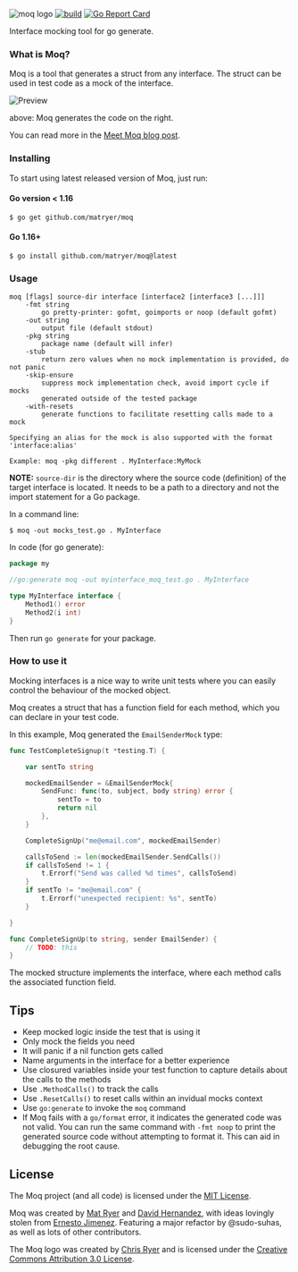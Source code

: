 ![moq logo](moq-logo-small.png) [![build](https://github.com/matryer/moq/workflows/build/badge.svg)](https://github.com/matryer/moq/actions?query=branch%3Amaster) [![Go Report Card](https://goreportcard.com/badge/github.com/matryer/moq)](https://goreportcard.com/report/github.com/matryer/moq)

Interface mocking tool for go generate.

### What is Moq?

Moq is a tool that generates a struct from any interface. The struct can be used in test code as a mock of the interface.

![Preview](preview.png)

above: Moq generates the code on the right.

You can read more in the [Meet Moq blog post](http://bit.ly/meetmoq).

### Installing

To start using latest released version of Moq, just run:

#### Go version < 1.16

```
$ go get github.com/matryer/moq
```

#### Go 1.16+

```
$ go install github.com/matryer/moq@latest
```

### Usage

```
moq [flags] source-dir interface [interface2 [interface3 [...]]]
	-fmt string
		go pretty-printer: gofmt, goimports or noop (default gofmt)
	-out string
		output file (default stdout)
	-pkg string
		package name (default will infer)
	-stub
		return zero values when no mock implementation is provided, do not panic
	-skip-ensure
		suppress mock implementation check, avoid import cycle if mocks
		generated outside of the tested package
	-with-resets
		generate functions to facilitate resetting calls made to a mock

Specifying an alias for the mock is also supported with the format 'interface:alias'

Example: moq -pkg different . MyInterface:MyMock
```

**NOTE:** `source-dir` is the directory where the source code (definition) of the target interface is located.
It needs to be a path to a directory and not the import statement for a Go package.

In a command line:

```
$ moq -out mocks_test.go . MyInterface
```

In code (for go generate):

```go
package my

//go:generate moq -out myinterface_moq_test.go . MyInterface

type MyInterface interface {
	Method1() error
	Method2(i int)
}
```

Then run `go generate` for your package.

### How to use it

Mocking interfaces is a nice way to write unit tests where you can easily control the behaviour of the mocked object.

Moq creates a struct that has a function field for each method, which you can declare in your test code.

In this example, Moq generated the `EmailSenderMock` type:

```go
func TestCompleteSignup(t *testing.T) {

	var sentTo string

	mockedEmailSender = &EmailSenderMock{
		SendFunc: func(to, subject, body string) error {
			sentTo = to
			return nil
		},
	}

	CompleteSignUp("me@email.com", mockedEmailSender)

	callsToSend := len(mockedEmailSender.SendCalls())
	if callsToSend != 1 {
		t.Errorf("Send was called %d times", callsToSend)
	}
	if sentTo != "me@email.com" {
		t.Errorf("unexpected recipient: %s", sentTo)
	}

}

func CompleteSignUp(to string, sender EmailSender) {
	// TODO: this
}
```

The mocked structure implements the interface, where each method calls the associated function field.

## Tips

* Keep mocked logic inside the test that is using it
* Only mock the fields you need
* It will panic if a nil function gets called
* Name arguments in the interface for a better experience
* Use closured variables inside your test function to capture details about the calls to the methods
* Use `.MethodCalls()` to track the calls
* Use `.ResetCalls()` to reset calls within an invidual mocks context
* Use `go:generate` to invoke the `moq` command
* If Moq fails with a `go/format` error, it indicates the generated code was not valid.
  You can run the same command with `-fmt noop` to print the generated source code without attempting to format it.
  This can aid in debugging the root cause.

## License

The Moq project (and all code) is licensed under the [MIT License](LICENSE).

Moq was created by [Mat Ryer](https://twitter.com/matryer) and [David Hernandez](https://github.com/dahernan), with ideas lovingly stolen from [Ernesto Jimenez](https://github.com/ernesto-jimenez). Featuring a major refactor by @sudo-suhas, as well as lots of other contributors.

The Moq logo was created by [Chris Ryer](http://chrisryer.co.uk) and is licensed under the [Creative Commons Attribution 3.0 License](https://creativecommons.org/licenses/by/3.0/).

